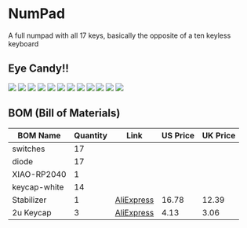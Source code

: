 # NumPad
A full numpad with all 17 keys, basically the opposite of a ten keyless keyboard

## Eye Candy!!

![](Images/Screenshot%202025-08-31%20003703.png)
![](Images/Screenshot%202025-08-31%20003709.png)
![](Images/Screenshot%202025-08-31%20003719.png)
![](Images/Screenshot%202025-08-31%20003724.png)
![](Images/Screenshot%202025-08-31%20003730.png)
![](Images/Screenshot%202025-08-31%20003741.png)
![](Images/Screenshot%202025-08-31%20003757.png)
![](Images/Screenshot%202025-08-31%20003807.png)
![](Images/Screenshot%202025-08-31%20003815.png)
![](Images/Screenshot%202025-08-31%20003829.png)
![](Images/Screenshot%202025-08-29%20113353.png)
![](Images/Screenshot%202025-08-29%20113408.png)

## BOM (Bill of Materials)

| BOM Name     | Quantity | Link | US Price | UK Price |
| ------------ | -------- | ---- | -------- | -------- |
| switches     | 17       |      |          |          |
| diode        | 17       |      |          |          |
| XIAO-RP2040  | 1        |      |          |          |
| keycap-white | 14       |      |          |          |
| Stabilizer   | 1        | [AliExpress](https://www.aliexpress.com/item/32890298703.html) |   16.78       |   12.39        |
| 2u Keycap    | 3       |  [AliExpress](https://www.aliexpress.com/item/1005008632794638.html)    |  4.13    |   3.06   |

